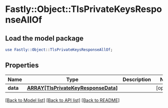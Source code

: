 # Fastly::Object::TlsPrivateKeysResponseAllOf

## Load the model package
```perl
use Fastly::Object::TlsPrivateKeysResponseAllOf;
```

## Properties
Name | Type | Description | Notes
------------ | ------------- | ------------- | -------------
**data** | [**ARRAY[TlsPrivateKeyResponseData]**](TlsPrivateKeyResponseData.md) |  | [optional] 

[[Back to Model list]](../README.md#documentation-for-models) [[Back to API list]](../README.md#documentation-for-api-endpoints) [[Back to README]](../README.md)


